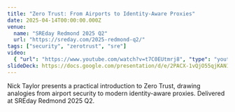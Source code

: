 ```yaml
---
title: "Zero Trust: From Airports to Identity-Aware Proxies"
date: 2025-04-14T00:00:00.000Z
venue:
  name: "SREday Redmond 2025 Q2"
  url: "https://sreday.com/2025-redmond-q2/"
tags: ["security", "zerotrust", "sre"]
video:
  { "url": "https://www.youtube.com/watch?v=t7C0EUtmrj8", "type": "youtube" }
slideDeck: https://docs.google.com/presentation/d/e/2PACX-1vQjO55qjKAN1SgNQMg1WcecU3w0_dVm7eQpUoBoUSrMwPzTYDvVfqsmB9OL1XMDdEoSwWpO-IMKLMTH/pub?start=false&loop=false&delayms=5000&slide=id.p
---
```


Nick Taylor presents a practical introduction to Zero Trust, drawing analogies from airport security to modern identity-aware proxies. Delivered at SREday Redmond 2025 Q2.
